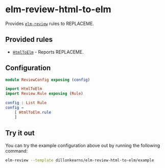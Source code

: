 # elm-review-html-to-elm

Provides [`elm-review`](https://package.elm-lang.org/packages/jfmengels/elm-review/latest/) rules to REPLACEME.


## Provided rules

- [`HtmlToElm`](https://package.elm-lang.org/packages/dillonkearns/elm-review-html-to-elm/1.0.0/HtmlToElm) - Reports REPLACEME.


## Configuration

```elm
module ReviewConfig exposing (config)

import HtmlToElm
import Review.Rule exposing (Rule)

config : List Rule
config =
    [ HtmlToElm.rule
    ]
```


## Try it out

You can try the example configuration above out by running the following command:

```bash
elm-review --template dillonkearns/elm-review-html-to-elm/example
```
